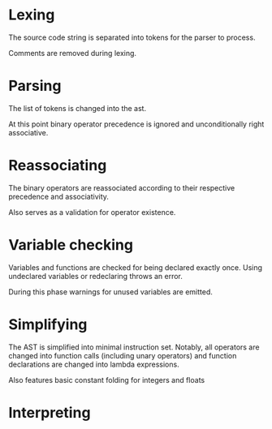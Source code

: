 # Lexing
The source code string is separated into tokens for the parser to process.

Comments are removed during lexing.

# Parsing
The list of tokens is changed into the ast.

At this point binary operator precedence is ignored and unconditionally right associative.

# Reassociating
The binary operators are reassociated according to their respective precedence and associativity.

Also serves as a validation for operator existence.

# Variable checking
Variables and functions are checked for being declared exactly once. Using undeclared variables or redeclaring throws an error.

During this phase warnings for unused variables  are emitted.

# Simplifying
The AST is simplified into minimal instruction set. Notably, all operators are changed into function calls (including unary operators) and function declarations are changed into lambda expressions.

Also features basic constant folding for integers and floats

# Interpreting
